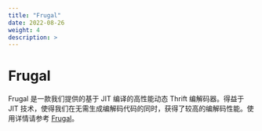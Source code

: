 ```yaml
---
title: "Frugal"
date: 2022-08-26
weight: 4
description: >
---
```


# Frugal

Frugal 是一款我们提供的基于 JIT 编译的高性能动态 Thrift 编解码器。得益于 JIT 技术，使得我们在无需生成编解码代码的同时，获得了较高的编解码性能。使用详情请参考 [Frugal](https://github.com/cloudwego/frugal)。
